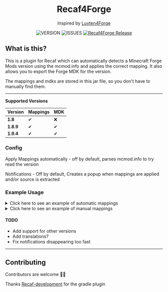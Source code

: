 <div align="center">

# Recaf4Forge

Inspired by [Luyten4Forge](https://github.com/KevinPriv/Luyten4Forge)

![VERSION](https://img.shields.io/github/v/release/1fxe/Recaf4Forge?style=flat-square)
![ISSUES](https://img.shields.io/github/issues/1fxe/Recaf4Forge?style=flat-square)
[![Recaf4Forge Release](https://github.com/1fxe/Recaf4Forge/actions/workflows/release.yml/badge.svg)](https://github.com/1fxe/Recaf4Forge/actions/workflows/release.yml)

</div>

## What is this?

This is a plugin for Recaf which can automatically detects a Minecraft Forge Mods version using the mcmod.info and
applies the correct mapping. It also allows you to export the Forge MDK for the version.

The mappings and mdks are stored in this jar file, so you don't have to manually find them.

<hr>

**Supported Versions**

Version | Mappings | MDK
 --- | --- | --- 
**1.8** | ✔ | ❌
**1.8.9** | ✔ | ✔
**1.9.4** | ✔ | ✔

### Config

Apply Mappings automatically - off by default, parses mcmod.info to try read the version

Notifications - Off by default, Creates a popup when mappings are applied and/or source is extracted

### Example Usage

<details>
  <summary>Click here to see an example of automatic mappings</summary>

![Automatic Example](.github/automatic.gif)

</details>

<details>
  <summary>Click here to see an example of manual mappings</summary>

![Manual Example](.github/manual.gif)

</details>

#### TODO

- Add support for other versions
- Add translations?
- Fix notifications disappearing too fast

<hr>

## Contributing

Contributors are welcome 👍🏽

Thanks [Recaf-development](https://github.com/videogame-player/recaf-development) for the gradle plugin
